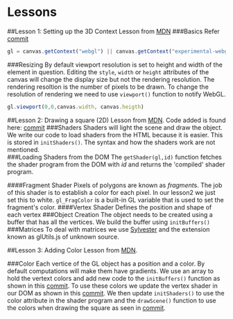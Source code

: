 Lessons
========
##Lesson 1: Setting up the 3D Context
Lesson from [MDN](https://developer.mozilla.org/en-US/docs/Web/WebGL/Getting_started_with_WebGL)
###Basics
Refer [commit](https://github.com/zafarali/experiments/commit/c6e1c4fd6e929d311aeb4fe1e0ff32dc19a43adf)
```javascript
gl = canvas.getContext("webgl") || canvas.getContext("experimental-webgl");
```
###Resizing
By default viewport resolution is set to height and width of the element in question. Editing the `style`, `width` or `height` attributes of the canvas will change the display size but not the rendering resolution. The rendering resoltion is the number of pixels to be drawn. To change the resolution of rendering we need to use `viewport()` function to notify WebGL.
```javascript
gl.viewport(0,0,canvas.width, canvas.heigth)
```

##Lesson 2: Drawing a square (2D)
Lesson from [MDN](https://developer.mozilla.org/en-US/docs/Web/WebGL/Adding_2D_content_to_a_WebGL_context). Code added is found here: [commit](https://github.com/zafarali/experiments/commit/53197a506a54480b210d2dfe4f00240295bdc5a9)
###Shaders 
Shaders will light the scene and draw the object. We write our code to load shaders from the HTML because it is easier. This is stored in `initShaders()`. The syntax and how the shaders work are not mentioned.  
###Loading Shaders from the DOM
The `getShader(gl,id)` function fetches the shader program from the DOM with *id* and returns the 'compiled' shader program.

####Fragment Shader
Pixels of polygons are known as *fragment*s. The job of this shader is to establish a color for each pixel. In our lesson2 we just set this to white. `gl_FragColor` is a built-in GL variable that is used to set the fragment's color.
####Vertex Shader
Defines the position and shape of each vertex
###Object Creation
The object needs to be created using a buffer that has all the vertices. We build the buffer using `initBuffers()`
###Matrices
To deal with matrices we use [Sylvester](http://sylvester.jcoglan.com/) and the extension known as glUtils.js of unknown source.

##Lesson 3: Adding Color
Lesson from [MDN](https://developer.mozilla.org/en-US/docs/Web/WebGL/Using_shaders_to_apply_color_in_WebGL).

###Color
Each vertice of the GL object has a position and a color. By default computations will make them have gradients. We use an array to hold the vertext colors and add new code to the `initBuffers()` function as shown in this [commit](https://github.com/zafarali/experiments/commit/8ed50fcf965b2a47496eed7995776a6fcfafe78e). To use these colors we update the vertex shader in our DOM as shown in this [commit](https://github.com/zafarali/experiments/commit/61a8afb3ad1ef7c8c0a73ff4997c8cdb6b58af0c). We then update `initShaders()` to use the color attribute in the shader program and the `drawScene()` function to use the colors when drawing the square as seen in [commit](https://github.com/zafarali/experiments/commit/6ece56d1ab6e142db26cdcb2c19ce6990db68c0e).


